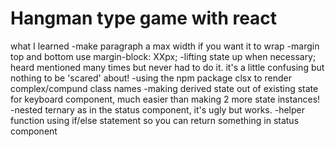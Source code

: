 # Hangman type game with react


what I learned
-make paragraph a max width if you want it to wrap
-margin top and bottom use margin-block: XXpx;
-lifting state up when necessary; heard mentioned many times but never had to do it. it's a little confusing but nothing to be 'scared' about!
-using the npm package clsx to render complex/compund class names
-making derived state out of existing state for keyboard component, much easier than making 2 more state instances!
-nested ternary as in the status component, it's ugly but works.
-helper function using if/else statement so you can return something in status component